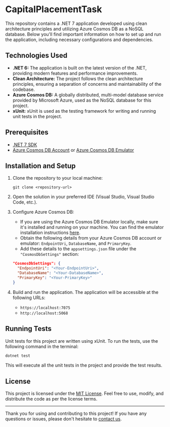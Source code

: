 # CapitalPlacementTask

This repository contains a .NET 7 application developed using clean architecture principles and utilizing Azure Cosmos DB as a NoSQL database. Below you'll find important information on how to set up and run the application, including necessary configurations and dependencies.

## Technologies Used

- **.NET 6:** The application is built on the latest version of the .NET, providing modern features and performance improvements.
- **Clean Architecture:** The project follows the clean architecture principles, ensuring a separation of concerns and maintainability of the codebase.
- **Azure Cosmos DB:** A globally distributed, multi-model database service provided by Microsoft Azure, used as the NoSQL database for this project.
- **xUnit:** xUnit is used as the testing framework for writing and running unit tests in the project.

## Prerequisites

- [.NET 7 SDK](https://dotnet.microsoft.com/download/dotnet/7.0)
- [Azure Cosmos DB Account](https://azure.microsoft.com/en-us/services/cosmos-db/) or [Azure Cosmos DB Emulator](https://docs.microsoft.com/en-us/azure/cosmos-db/local-emulator)

## Installation and Setup

1. Clone the repository to your local machine:

   ```
   git clone <repository-url>
   ```

2. Open the solution in your preferred IDE (Visual Studio, Visual Studio Code, etc.).

3. Configure Azure Cosmos DB:
   - If you are using the Azure Cosmos DB Emulator locally, make sure it's installed and running on your machine. You can find the emulator installation instructions [here](https://docs.microsoft.com/en-us/azure/cosmos-db/local-emulator).
   - Obtain the following details from your Azure Cosmos DB account or emulator: `EndpointUri`, `DatabaseName`, and `PrimaryKey`.
   - Add these details to the `appsettings.json` file under the `"CosmosDbSettings"` section:

   ```json
   "CosmosDbSettings": {
     "EndpointUri": "<Your-EndpointUri>",
     "DatabaseName": "<Your-DatabaseName>",
     "PrimaryKey": "<Your-PrimaryKey>"
   }
   ```

4. Build and run the application. The application will be accessible at the following URLs:
   - `https://localhost:7075`
   - `http://localhost:5068`

## Running Tests

Unit tests for this project are written using xUnit. To run the tests, use the following command in the terminal:

```bash
dotnet test
```

This will execute all the unit tests in the project and provide the test results.

## License

This project is licensed under the [MIT License](LICENSE). Feel free to use, modify, and distribute the code as per the license terms.

---

Thank you for using and contributing to this project! If you have any questions or issues, please don't hesitate to [contact us](mailto:your-email@example.com).
